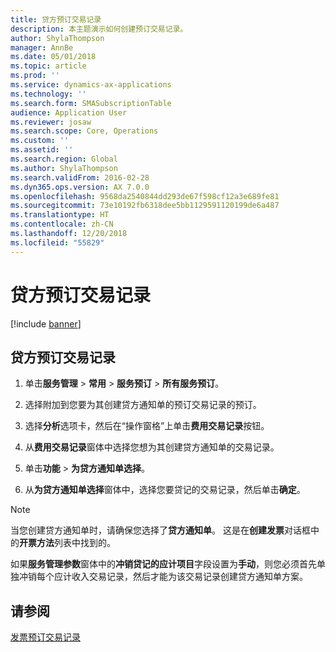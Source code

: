 ```yaml
---
title: 贷方预订交易记录
description: 本主题演示如何创建预订交易记录。
author: ShylaThompson
manager: AnnBe
ms.date: 05/01/2018
ms.topic: article
ms.prod: ''
ms.service: dynamics-ax-applications
ms.technology: ''
ms.search.form: SMASubscriptionTable
audience: Application User
ms.reviewer: josaw
ms.search.scope: Core, Operations
ms.custom: ''
ms.assetid: ''
ms.search.region: Global
ms.author: ShylaThompson
ms.search.validFrom: 2016-02-28
ms.dyn365.ops.version: AX 7.0.0
ms.openlocfilehash: 9568da2540844dd293de67f598cf12a3e689fe81
ms.sourcegitcommit: 73e10192fb6318dee5bb1129591120199de6a487
ms.translationtype: HT
ms.contentlocale: zh-CN
ms.lasthandoff: 12/20/2018
ms.locfileid: "55829"
---
```

# <a name="credit-subscription-transactions"></a>贷方预订交易记录 

[!include [banner](../includes/banner.md)]


## <a name="credit-subscription-transactions"></a>贷方预订交易记录

1.  单击**服务管理** \> **常用** \> **服务预订** \> **所有服务预订**。

2.  选择附加到您要为其创建贷方通知单的预订交易记录的预订。

3.  选择**分析**选项卡，然后在“操作窗格”上单击**费用交易记录**按钮。

4.  从**费用交易记录**窗体中选择您想为其创建贷方通知单的交易记录。

5.  单击**功能** \> **为贷方通知单选择**。

6.  从**为贷方通知单选择**窗体中，选择您要贷记的交易记录，然后单击**确定**。


> [!NOTE]
> <P>当您创建贷方通知单时，请确保您选择了<STRONG>贷方通知单</STRONG>。 这是在<STRONG>创建发票</STRONG>对话框中的<STRONG>开票方法</STRONG>列表中找到的。</P>

如果**服务管理参数**窗体中的**冲销贷记的应计项目**字段设置为**手动**，则您必须首先单独冲销每个应计收入交易记录，然后才能为该交易记录创建贷方通知单方案。

## <a name="see-also"></a>请参阅

[发票预订交易记录](invoice-subscription-transactions.md)


 

